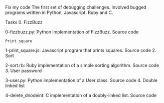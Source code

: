 

Fix my code The first set of debugging challenges. Involved bugged programs written in Python, Javascript, Ruby and C.

Tasks 0. FizzBuzz

0-fizzbuzz.py: Python implementation of FizzBuzz. Source code

    Print square

1-print_square.js: Javascript program that prints squares. Source code 2. Sort

2-sort.rb: Ruby implementation of a simple sorting algorithm. Source code 3. User password

3-user.py: Python implementation of a User class. Source code 4. Double linked list

4-delete_dnodeint: C implementation of a doubly-linked list. Source code

